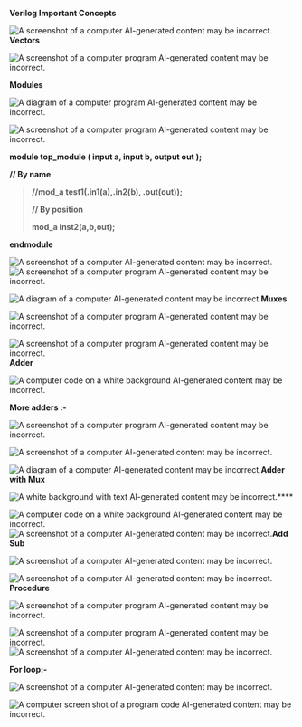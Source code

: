 **Verilog Important Concepts**

![A screenshot of a computer AI-generated content may be
incorrect.](images/media/image1.png)**Vectors**

![A screenshot of a computer program AI-generated content may be
incorrect.](images/media/image2.png)

**Modules**

![A diagram of a computer program AI-generated content may be
incorrect.](images/media/image3.png)

![A screenshot of a computer program AI-generated content may be
incorrect.](images/media/image4.png)

**module top_module ( input a, input b, output out );**

**// By name**

> **//mod_a test1(.in1(a),.in2(b), .out(out));**
>
> **// By position**
>
> **mod_a inst2(a,b,out);**

**endmodule**

![A screenshot of a computer AI-generated content may be
incorrect.](images/media/image5.png)![A screenshot of a computer program
AI-generated content may be
incorrect.](images/media/image6.png)

![A diagram of a computer AI-generated content may be
incorrect.](images/media/image7.png)**Muxes**

![A screenshot of a computer program AI-generated content may be
incorrect.](images/media/image8.png)

![A screenshot of a computer program AI-generated content may be
incorrect.](images/media/image9.png)**Adder**

![A computer code on a white background AI-generated content may be
incorrect.](images/media/image10.png)

**More adders :-**

![A screenshot of a computer program AI-generated content may be
incorrect.](images/media/image11.png)

![A screenshot of a computer AI-generated content may be
incorrect.](images/media/image12.png)

![A diagram of a computer AI-generated content may be
incorrect.](images/media/image13.png)**Adder with Mux**

![A white background with text AI-generated content may be
incorrect.](images/media/image14.png)**\**

![A computer code on a white background AI-generated content may be
incorrect.](images/media/image15.png)![A screenshot of a computer AI-generated
content may be
incorrect.](images/media/image16.png)**Add Sub**

![A screenshot of a computer AI-generated content may be
incorrect.](images/media/image17.png)

![A screenshot of a computer AI-generated content may be
incorrect.](images/media/image18.png)**Procedure**

![A screenshot of a computer program AI-generated content may be
incorrect.](images/media/image19.png)

![A screenshot of a computer program AI-generated content may be
incorrect.](images/media/image20.png)![A screenshot of a computer AI-generated
content may be
incorrect.](images/media/image21.png)

**For loop:-**

![A screenshot of a computer AI-generated content may be
incorrect.](images/media/image22.png)

![A computer screen shot of a program code AI-generated content may be
incorrect.](images/media/image23.png)
